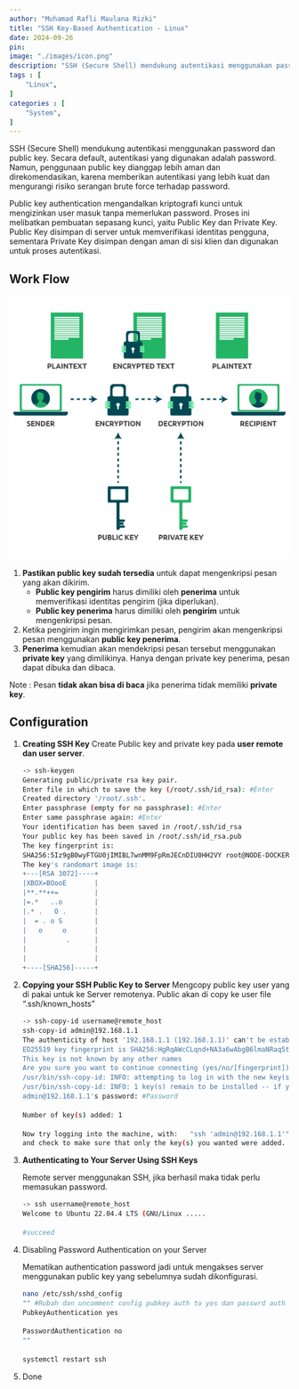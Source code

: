 ```yaml
---
author: "Muhamad Rafli Maulana Rizki"
title: "SSH Key-Based Authentication - Linux"
date: 2024-09-26
pin: 
image: "./images/icon.png"
description: "SSH (Secure Shell) mendukung autentikasi menggunakan password dan public key. Secara default, autentikasi yang digunakan adalah password. Namun, penggunaan public key dianggap lebih aman dan direkomendasikan, karena memberikan autentikasi yang lebih kuat dan mengurangi risiko serangan brute force terhadap password."
tags : [
    "Linux",
]
categories : [
    "System",
]
---
```


SSH (Secure Shell) mendukung autentikasi menggunakan password dan public key. Secara default, autentikasi yang digunakan adalah password. Namun, penggunaan public key dianggap lebih aman dan direkomendasikan, karena memberikan autentikasi yang lebih kuat dan mengurangi risiko serangan brute force terhadap password.

Public key authentication mengandalkan kriptografi kunci untuk mengizinkan user masuk tanpa memerlukan password. Proses ini melibatkan pembuatan sepasang kunci, yaitu Public Key dan Private Key. Public Key disimpan di server untuk memverifikasi identitas pengguna, sementara Private Key disimpan dengan aman di sisi klien dan digunakan untuk proses autentikasi.

## Work Flow

   ![how-public-key-encryption-works](./images/image.jpg)

   1. **Pastikan public key sudah tersedia** untuk dapat mengenkripsi pesan yang akan dikirim.
      - **Public key pengirim** harus dimiliki oleh **penerima** untuk memverifikasi identitas pengirim (jika diperlukan).
      - **Public key penerima** harus dimiliki oleh **pengirim** untuk mengenkripsi pesan.
   2. Ketika pengirim ingin mengirimkan pesan, pengirim akan mengenkripsi pesan menggunakan **public key penerima**.
   3. **Penerima** kemudian akan mendekripsi pesan tersebut menggunakan **private key** yang dimilikinya. Hanya dengan private key penerima, pesan dapat dibuka dan dibaca.

   Note : Pesan **tidak akan bisa di baca** jika penerima tidak memiliki **private** **key**.

## Configuration

1. **Creating SSH Key**
   Create Public key and private key pada **user remote dan user server**.
      
      ```bash
      -> ssh-keygen
      Generating public/private rsa key pair.
      Enter file in which to save the key (/root/.ssh/id_rsa): #Enter
      Created directory '/root/.ssh'.
      Enter passphrase (empty for no passphrase): #Enter
      Enter same passphrase again: #Enter
      Your identification has been saved in /root/.ssh/id_rsa
      Your public key has been saved in /root/.ssh/id_rsa.pub
      The key fingerprint is:
      SHA256:5Iz9gB0wyFTGU0jIMIBL7wnMM9FpRmJECnDIU0HH2VY root@NODE-DOCKER
      The key's randomart image is:
      +---[RSA 3072]----+
      |XBOX=BOooE       |
      |**.**++=         |
      |=.*   ..o        |
      |.* .   O .       |
      |  = . o S        |
      |   o     o       |
      |          .      |
      |                 |
      |                 |
      +----[SHA256]-----+
      ```
    

2. **Copying your SSH Public Key to Server**
   Mengcopy public key user yang di pakai untuk ke Server remotenya. Public akan di copy ke user file  “.ssh/known_hosts”

   ```bash
   -> ssh-copy-id username@remote_host
   ssh-copy-id admin@192.168.1.1
   The authenticity of host '192.168.1.1 (192.168.1.1)' can't be established.
   ED25519 key fingerprint is SHA256:HgRqAWcCLqnd+NA3a6wAbgB6lmaNRaq5tKMiEeGW7hM.
   This key is not known by any other names
   Are you sure you want to continue connecting (yes/no/[fingerprint])? yes
   /usr/bin/ssh-copy-id: INFO: attempting to log in with the new key(s), to filter out any that are already installed
   /usr/bin/ssh-copy-id: INFO: 1 key(s) remain to be installed -- if you are prompted now it is to install the new keys
   admin@192.168.1.1's password: #Password

   Number of key(s) added: 1

   Now try logging into the machine, with:   "ssh 'admin@192.168.1.1'"
   and check to make sure that only the key(s) you wanted were added.
   ```

3. **Authenticating to Your Server Using SSH Keys**
    
    Remote server menggunakan SSH, jika berhasil maka tidak perlu memasukan password.
    
    ```bash
    -> ssh username@remote_host
    Welcome to Ubuntu 22.04.4 LTS (GNU/Linux .....
    
    #succeed
    
    ```
    
4. Disabling Password Authentication on your Server
    
    Mematikan authentication password jadi untuk mengakses server menggunakan public key yang sebelumnya sudah dikonfigurasi.
    
    ```bash
    nano /etc/ssh/sshd_config
    "" #Rubah dan uncomment config pubkey auth to yes dan passwrd auth no
    PubkeyAuthentication yes
    
    PasswordAuthentication no
    ""
    
    systemctl restart ssh
    ```
    
5. Done